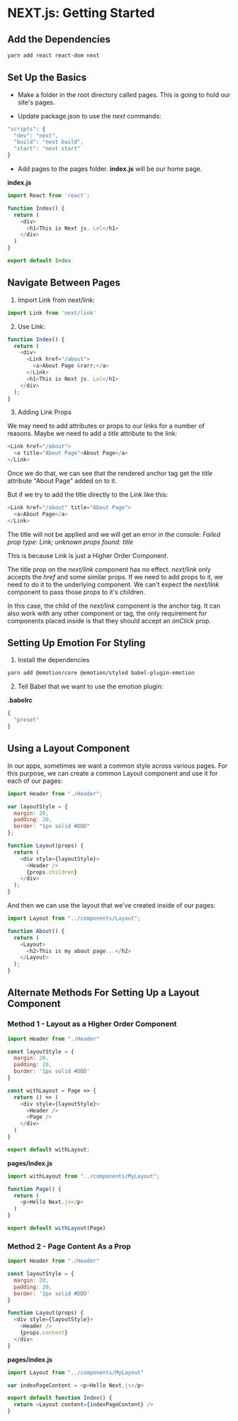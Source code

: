 # NEXT.js: Getting Started

## Add the Dependencies

```bash
yarn add react react-dom next
```

## Set Up the Basics

- Make a folder in the root directory called pages. This is going to hold our site's pages.

- Update package.json to use the *next* commands:

```javascript
"scripts": {
  "dev": "next",
  "build": "next build",
  "start": "next start"
}
```

- Add pages to the pages folder. **index.js** will be our home page.

**index.js**

```javascript
import React from 'react';

function Index() {
  return (
    <div>
      <h1>This is Next js. Lol</h1>
    </div>
  )
}

export default Index
```

## Navigate Between Pages

1. Import Link from next/link:

```javascript
import Link from 'next/link'
```

2. Use Link:

```javascript
function Index() {
  return (
    <div>
      <Link href="/about">
        <a>About Page &rarr;</a>
      </Link>
      <h1>This is Next js. Lol</h1>
    </div>
  );
}
```

3. Adding Link Props

We may need to add attributes or props to our links for a number of reasons. Maybe we need to add a *title* attribute to the link:

```javascript
<Link href="/about">
  <a title="About Page">About Page</a>
</Link>
```

Once we do that, we can see that the rendered anchor tag get the *title* attribute "About Page" added on to it. 

But if we try to add the title directly to the Link like this:

```javascript
<Link href="/about" title="About Page">
  <a>About Page</a>
</Link>
```

The title will not be applied and we will get an error in the console: *Failed prop type: Link; unknown props found: title*

This is because Link is just a Higher Order Component.

The title prop on the *next/link* component has no effect. *next/link* only accepts the *href* and some similar props. If we need to add props to it, we need to do it to the underlying component. We can't expect the *next/link* component to pass those props to it's children.

In this case, the child of the *next/link* component is the anchor tag. It can also work with any other component or tag, the only requirement for components placed inside *<Link />* is that they should accept an *onClick* prop.

## Setting Up Emotion For Styling

1. Install the dependencies

```bash
yarn add @emotion/core @emotion/styled babel-plugin-emotion
```

2. Tell Babel that we want to use the emotion plugin:

**.babelrc**

```javascript
{
  "preset"
}
```

## Using a Layout Component

In our apps, sometimes we want a common style across various pages. For this purpose, we can create a common Layout component and use it for each of our pages:

```javascript
import Header from "./Header";

var layoutStyle = {
  margin: 20,
  padding: 20,
  border: "1px solid #DDD"
};

function Layout(props) {
  return (
    <div style={layoutStyle}>
      <Header />
      {props.children}
    </div>
  );
}
```

And then we can use the layout that we've created inside of our pages:

```javascript
import Layout from "../components/Layout";

function About() {
  return (
    <Layout>
      <h2>This is my about page...</h2>
    </Layout>
  );
}
```

## Alternate Methods For Setting Up a Layout Component

### Method 1 - Layout as a Higher Order Component

```javascript
import Header from "./Header"

const layoutStyle = {
  margin: 20,
  padding: 20,
  border: '1px solid #DDD'
}

const withLayout = Page => {
  return () => (
    <div style={layoutStyle}>
      <Header />
      <Page />
    </div>
  )
}

export default withLayout;
```

**pages/index.js**

```javascript
import withLayout from "../components/MyLayout";

function Page() {
  return (
    <p>Hello Next.js</p>
  )
}

export default withLayout(Page)
```

### Method 2 - Page Content As a Prop

```javascript
import Header from "./Header"

const layoutStyle = {
  margin: 20,
  padding: 20,
  border: '1px solid #DDD'
}

function Layout(props) {
  <div style={layoutStyle}>
    <Header />
    {props.content}
  </div>
}
```

**pages/index.js**

```javascript
import Layout from "../components/MyLayout"

var indexPageContent = <p>Hello Next.js</p>

export default function Index() {
  return <Layout content={indexPageContent} />
}
```